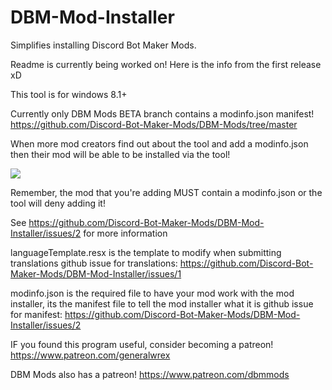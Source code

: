 # DBM-Mod-Installer
Simplifies installing Discord Bot Maker Mods.

Readme is currently being worked on! Here is the info from the first release xD

This tool is for windows 8.1+

Currently only DBM Mods BETA branch contains a modinfo.json manifest!
https://github.com/Discord-Bot-Maker-Mods/DBM-Mods/tree/master

When more mod creators find out about the tool and add a modinfo.json then their mod will be able to be installed via the tool!

![](https://i.gyazo.com/bbafa5fdd58de5bc8773324f559cbd85.png)

Remember, the mod that you're adding MUST contain a modinfo.json or the tool will deny adding it!

See https://github.com/Discord-Bot-Maker-Mods/DBM-Mod-Installer/issues/2 for more information

languageTemplate.resx is the template to modify when submitting translations
github issue for translations: https://github.com/Discord-Bot-Maker-Mods/DBM-Mod-Installer/issues/1

modinfo.json is the required file to have your mod work with the mod installer, its the manifest file to tell the mod installer what it is
github issue for manifest: https://github.com/Discord-Bot-Maker-Mods/DBM-Mod-Installer/issues/2


IF you found this program useful, consider becoming a patreon!
https://www.patreon.com/generalwrex

DBM Mods also has a patreon!
https://www.patreon.com/dbmmods


